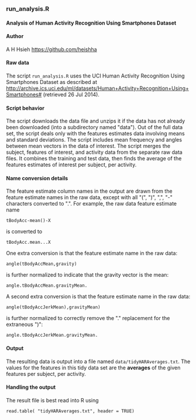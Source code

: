 ### run_analysis.R
#### Analysis of Human Activity Recognition Using Smartphones Dataset

#### Author
A H Hsieh
https://github.com/heishha

#### Raw data
The script `run_analysis.R` uses the UCI Human Activity Recognition Using Smartphones Dataset
as described at
http://archive.ics.uci.edu/ml/datasets/Human+Activity+Recognition+Using+Smartphones# (retrieved 26 Jul 2014).

#### Script behavior
The script downloads the data file and unzips it if the data has not already been downloaded (into a subdirectory named "data").
Out of the full data set, the script deals only with the features estimates data involving means and standard deviations. The script includes mean frequency and angles between mean vectors in the data of interest.
The script merges the subject, features of interest, and activity data from the separate raw data files. It combines the training and test data, then finds the average of the features estimates of interest per subject, per activity.

#### Name conversion details
The feature estimate column names in the output are drawn from the feature estimate names in the raw data, except with all "(", ")", ",", "-" characters converted to ".". For example, the raw data feature estimate name
```
tBodyAcc-mean()-X
```
is converted to
```
tBodyAcc.mean...X
```
One extra conversion is that the feature estimate name in the raw data:
```
angle(tBodyAccMean,gravity)
```
is further normalized to indicate that the gravity vector is the mean:
```
angle.tBodyAccMean.gravityMean.
```
A second extra conversion is that the feature estimate name in the raw data:
```
angle(tBodyAccJerkMean),gravityMean)
```
is further normalized to correctly remove the "." replacement for the extraneous ")":
```
angle.tBodyAccJerkMean.gravityMean.
```

#### Output
The resulting data is output into a file named `data/tidyHARAverages.txt`. 
The values for the features in this tidy data set are the **averages** of the given features per subject, per activity.

#### Handling the output
The result file is best read into R using 
```
read.table( "tidyHARAverages.txt", header = TRUE)
```
